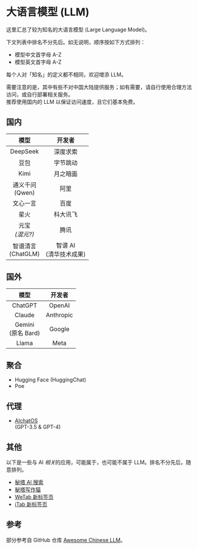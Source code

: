 # 大语言模型 (LLM)

这里汇总了较为知名的大语言模型 (Large Language Model)。

下文列表中排名不分先后。如无说明，顺序按如下方式排列：

- 模型中文首字母 A-Z
- 模型英文首字母 A-Z

每个人对「知名」的定义都不相同，欢迎增添 LLM。

需要注意的是，其中有些不对中国大陆提供服务；如有需要，请自行使用合理方法访问，或自行部署相关服务。  
推荐使用国内的 LLM 以保证访问速度，且它们基本免费。

## 国内

| 模型 | 开发者 |
| :---: | :---: |
| DeepSeek | 深度求索 |
| 豆包 | 字节跳动 |
| Kimi | 月之暗面 |
| 通义千问<br>(Qwen) | 阿里 |
| 文心一言 | 百度 |
| 星火 | 科大讯飞 |
| 元宝<br>*(混元?)* | 腾讯 |
| 智谱清言<br>(ChatGLM) | 智谱 AI<br>(清华技术成果) |

## 国外

| 模型 | 开发者 |
| :---: | :---: |
| ChatGPT | OpenAI |
| Claude | Anthropic |
| Gemini<br>(原名 Bard) | Google |
| Llama | Meta |

## 聚合

- Hugging Face (HuggingChat)
- Poe

## 代理

- [AIchatOS](https://x.aichatos8.cn/)  
  (GPT-3.5 & GPT-4)

## 其他

以下是一些与 AI *相关*的应用，可能属于，也可能不属于 LLM。排名不分先后，随意排列。

- [秘塔 AI 搜索](https://metaso.cn/)
- [秘塔写作猫](https://xiezuocat.com/)
- [WeTab 新标签页](https://www.wetab.link/)
- [iTab 新标签页](https://www.itab.link/)

## 参考

部分参考自 GitHub 仓库 [Awesome Chinese LLM](https://github.com/HqWu-HITCS/Awesome-Chinese-LLM)。
